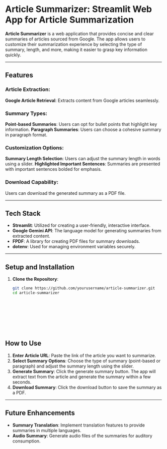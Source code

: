 # **Article Summarizer: Streamlit Web App for Article Summarization**

**Article Summarizer** is a web application that provides concise and clear summaries of articles sourced from Google. The app allows users to customize their summarization experience by selecting the type of summary, length, and more, making it easier to grasp key information quickly.

---

## **Features**

### **Article Extraction:**
**Google Article Retrieval**: Extracts content from Google articles seamlessly.

### **Summary Types:**
**Point-based Summaries**: Users can opt for bullet points that highlight key information.
**Paragraph Summaries**: Users can choose a cohesive summary in paragraph format.

### **Customization Options:**
**Summary Length Selection**: Users can adjust the summary length in words using a slider.
**Highlighted Important Sentences**: Summaries are presented with important sentences bolded for emphasis.

### **Download Capability:**
Users can download the generated summary as a PDF file.

---

## **Tech Stack**

- **Streamlit**: Utilized for creating a user-friendly, interactive interface.
- **Google Gemini API**: The language model for generating summaries from extracted content.
- **FPDF**: A library for creating PDF files for summary downloads.
- **dotenv**: Used for managing environment variables securely.

---

## **Setup and Installation**

1. **Clone the Repository**:
   ```bash
   git clone https://github.com/yourusername/article-summarizer.git
   cd article-summarizer










## **How to Use**

1. **Enter Article URL**: Paste the link of the article you want to summarize.
2. **Select Summary Options**: Choose the type of summary (point-based or paragraph) and adjust the summary length using the slider.
3. **Generate Summary**: Click the generate summary button. The app will extract text from the article and generate the summary within a few seconds.
4. **Download Summary**: Click the download button to save the summary as a PDF.

---

## **Future Enhancements**

- **Summary Translation**: Implement translation features to provide summaries in multiple languages.
- **Audio Summary**: Generate audio files of the summaries for auditory consumption.
